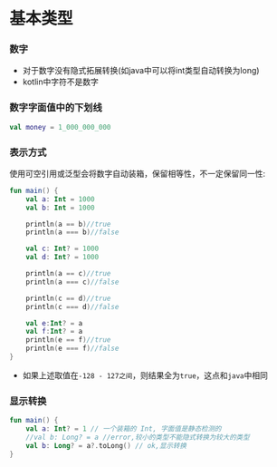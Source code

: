 # 基本类型
### 数字
* 对于数字没有隐式拓展转换(如java中可以将int类型自动转换为long)
* kotlin中字符不是数字

### 数字字面值中的下划线
```kotlin
val money = 1_000_000_000
```

### 表示方式
使用可空引用或泛型会将数字自动装箱，保留相等性，不一定保留同一性:

```kotlin
fun main() {
    val a: Int = 1000
    val b: Int = 1000

    println(a == b)//true
    println(a === b)//false

    val c: Int? = 1000
    val d: Int? = 1000

    println(a == c)//true
    println(a === c)//false

    println(c == d)//true
    println(c === d)//false

    val e:Int? = a
    val f:Int? = a
    println(e == f)//true
    println(e === f)//false
}
```

* 如果上述取值在`-128 - 127之间`，则结果全为`true`，这点和`java`中相同

### 显示转换
```kotlin
fun main() {
    val a: Int? = 1 // 一个装箱的 Int, 字面值是静态检测的
    //val b: Long? = a //error,较小的类型不能隐式转换为较大的类型
    val b: Long? = a?.toLong() // ok,显示转换
}
```


